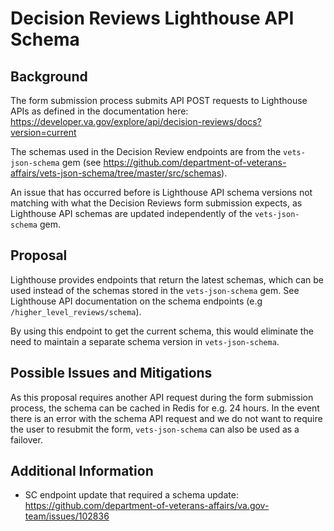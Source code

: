 # Decision Reviews Lighthouse API Schema

## Background

The form submission process submits API POST requests to Lighthouse APIs as defined in the documentation here: https://developer.va.gov/explore/api/decision-reviews/docs?version=current

The schemas used in the Decision Review endpoints are from the `vets-json-schema` gem (see https://github.com/department-of-veterans-affairs/vets-json-schema/tree/master/src/schemas).

An issue that has occurred before is Lighthouse API schema versions not matching with what the Decision Reviews form submission expects, as Lighthouse API schemas are updated independently of the `vets-json-schema` gem.

## Proposal

Lighthouse provides endpoints that return the latest schemas, which can be used instead of the schemas stored in the `vets-json-schema` gem.
See Lighthouse API documentation on the schema endpoints (e.g `/higher_level_reviews/schema`).

By using this endpoint to get the current schema, this would eliminate the need to maintain a separate schema version in `vets-json-schema`.

## Possible Issues and Mitigations

As this proposal requires another API request during the form submission process, the schema can be cached in Redis for e.g. 24 hours.
In the event there is an error with the schema API request and we do not want to require the user to resubmit the form, `vets-json-schema` can also be used as a failover.

## Additional Information
- SC endpoint update that required a schema update: https://github.com/department-of-veterans-affairs/va.gov-team/issues/102836
